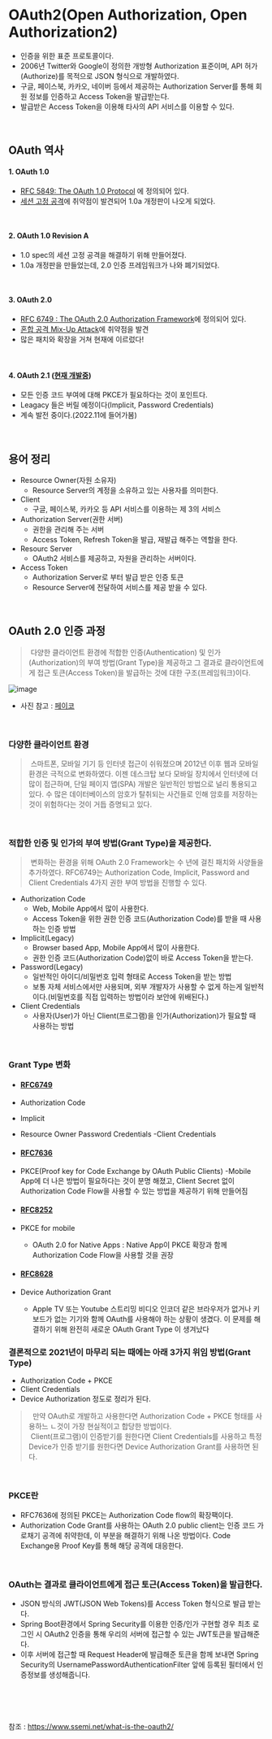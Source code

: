 # OAuth2(Open Authorization, Open Authorization2)
- 인증을 위한 표준 프로토콜이다. 
- 2006년 Twitter와 Google이 정의한 개방형 Authorization 표준이며, API 허가(Authorize)를 목적으로 JSON 형식으로 개발하였다.
- 구글, 페이스북, 카카오, 네이버 등에서 제공하는 Authorization Server를 통해 회원 정보를 인증하고 Access Token을 발급받는다.
- 발급받은 Access Token을 이용해 타사의 API 서비스를 이용할 수 있다.

<br>

## OAuth 역사

#### 1. OAuth 1.0
- [RFC 5849: The OAuth 1.0 Protocol](https://tools.ietf.org/html/rfc5849) 에 정의되어 있다.
- [세션 고정 공격](https://en.wikipedia.org/wiki/Session_fixation)에 취약점이 발견되어 1.0a 개정판이 나오게 되었다.

<br>

#### 2. OAuth 1.0 Revision A
- 1.0 spec의 세션 고정 공격을 해결하기 위해 만들어졌다.
- 1.0a 개정판을 만들었는데, 2.0 인증 프레임워크가 나와 폐기되었다.

<br>

#### 3. OAuth 2.0
- [RFC 6749 : The OAuth 2.0 Authorization Framework](https://datatracker.ietf.org/doc/html/rfc6749)에 정의되어 있다.
- [혼합 공격 Mix-Up Attack](https://danielfett.de/2020/05/04/mix-up-revisited/#:~:text=A%20Mix%2DUp%20Attack%20on,server%20under%20the%20attacker's%20control.)에 취약점을 발견
- 많은 패치와 확장을 거쳐 현재에 이르렀다!

<br>

#### 4. OAuth 2.1 ([현재 개발중](https://oauth.net/2.1/))
- 모든 인증 코드 부여에 대해 PKCE가 필요하다는 것이 포인트다.
- Leagacy 들은 버릴 예정이다(Implicit, Password Credentials)
- 계속 발전 중이다.(2022.11에 들어가봄)


<br>

## 용어 정리
- Resource Owner(자원 소유자)
   - Resource Server의 계정을 소유하고 있는 사용자를 의미한다. 
- Client
   - 구글, 페이스북, 카카오 등 API 서비스를 이용하는 제 3의 서비스
- Authorization Server(권한 서버)
   - 권한을 관리해 주는 서버
   - Access Token, Refresh Token을 발급, 재발급 해주는 역할을 한다.
- Resourc Server
   - OAuth2 서비스를 제공하고, 자원을 관리하는 서버이다.
- Access Token
   - Authorization Server로 부터 발급 받은 인증 토큰
   - Resource Server에 전달하여 서비스를 제공 받을 수 있다.

<br>

## OAuth 2.0 인증 과정

> &nbsp;다양한 클라이언트 환경에 적합한 인증(Authentication) 및 인가(Authorization)의 부여 방법(Grant Type)을 제공하고 그 결과로 클라이언트에게 접근 토큰(Access Token)을 발급하는 것에 대한 구조(프레임워크)이다.

![image](https://user-images.githubusercontent.com/74396651/200621039-b000ea66-3753-4621-8f11-a31071bbe91b.png)

- 사진 참고 : [페이코](https://developers.payco.com/guide/development/start)

<br>

### 다양한 클라이언트 환경
> &nbsp;스마트폰, 모바일 기기 등 인터넷 접근이 쉬워졌으며 2012년 이후 웹과 모바일 환경은 극적으로 변화하였다. 이젠 데스크탑 보다 모바일 장치에서 인터넷에 더 많이 접근하며, 단일 페이지 앱(SPA) 개발은 일반적인 방법으로 널리 통용되고 있다. 수 많은 데이터베이스의 암호가 탈취되는 사건들로 인해 암호를 저장하는 것이 위험하다는 것이 거듭 증명되고 있다.

<br>

### 적합한 인증 및 인가의 부여 방법(Grant Type)을 제공한다.
> &nbsp;변화하는 환경을 위해 OAuth 2.0 Framework는 수 년에 걸친 패치와 사양들을 추가하였다. RFC6749는 Authorization Code, Implicit, Password and Client Credentials 4가지 권한 부여 방법을 진행할 수 있다. <br>
- Authorization Code
   - Web, Mobile App에서 많이 사용한다.
   - Access Token을 위한 권한 인증 코드(Authorization Code)를 받을 때 사용하는 인증 방법 
- Implicit(Legacy)
   - Browser based App, Mobile App에서 많이 사용한다.
   - 권한 인증 코드(Authorization Code)없이 바로 Access Token을 받는다. 
- Password(Legacy)
   - 일반적인 아이디/비밀번호 입력 형태로 Access Token을 받는 방법
   - 보통 자체 서비스에서만 사용되며, 외부 개발자가 사용할 수 없게 하는게 일반적이다.(비밀번호를 직접 입력하는 방법이라 보안에 위배된다.)
- Client Credentials
   - 사용자(User)가 아닌 Client(프로그램)을 인가(Authorization)가 필요할 때 사용하는 방법 

<br>

### Grant Type 변화
- #### [RFC6749](https://datatracker.ietf.org/doc/html/rfc6749)
- Authorization Code
- Implicit
- Resource Owner Password Credentials
 -Client Credentials

- #### [RFC7636](https://datatracker.ietf.org/doc/html/rfc7636)
- PKCE(Proof key for Code Exchange by OAuth Public Clients)
   -Mobile App에 더 나은 방법이 필요하다는 것이 분명 해졌고, Client Secret 없이 Authorization Code Flow을 사용할 수 있는 방법을 제공하기 위해 만들어짐

- #### [RFC8252](https://datatracker.ietf.org/doc/html/rfc8252)
- PKCE for mobile
   - OAuth 2.0 for Native Apps : Native App이 PKCE 확장과 함께 Authorization Code Flow을 사용할 것을 권장

- #### [RFC8628](https://datatracker.ietf.org/doc/html/rfc8628)
- Device Authorization Grant
   - Apple TV 또는 Youtube 스트리밍 비디오 인코더 같은 브라우저가 없거나 키보드가 없는 기기와 함께 OAuth를 사용해야 하는 상황이 생겼다. 이 문제를 해결하기 위해 완전히 새로운 OAuth Grant Type 이 생겨났다
 
### 결론적으로 2021년이 마무리 되는 때에는 아래 3가지 위임 방법(Grant Type)

- Authorization Code + PKCE
- Client Credentials
- Device Authorization
정도로 정리가 된다.
> &nbsp; 만약 OAuth로 개발하고 사용한다면 Authorization Code + PKCE 형태를 사용하느 ㄴ것이 가장 현실적이고 합당한 방법이다.<br>
> &nbsp;Client(프로그램)이 인증받기를 원한다면 Client Credentials를 사용하고 특정 Device가 인증 받기를 원한다면 Device Authorization Grant를 사용하면 된다.


<br>

### PKCE란
- RFC7636에 정의된 PKCE는 Authorization Code flow의 확장팩이다.
- Authorization Code Grant를 사용하는 OAuth 2.0 public client는 인증 코드 가로채기 공격에 취약한데, 이 부분을 해결하기 위해 나온 방법이다. Code Exchange용 Proof Key를 통해 해당 공격에 대응한다.
<br>

### OAuth는 결과로 클라이언트에게 접근 토근(Access Token)을 발급한다.
- JSON 방식의 JWT(JSON Web Tokens)를 Access Token 형식으로 발급 받는다.
- Spring Boot환경에서 Spring Security를 이용한 인증/인가 구현할 경우 최초 로그인 시 OAuth2 인증을 통해 우리의 서버에 접근할 수 있는 JWT토큰을 발급해준다.
- 이후 서버에 접근할 때 Request Header에 발급해준 토큰을 함께 보내면 Spring Security의 UsernamePasswordAuthenticationFilter 앞에 등록된 필터에서 인증정보를 생성해줍니다.


<br><br><br><br>
참조 : https://www.ssemi.net/what-is-the-oauth2/





